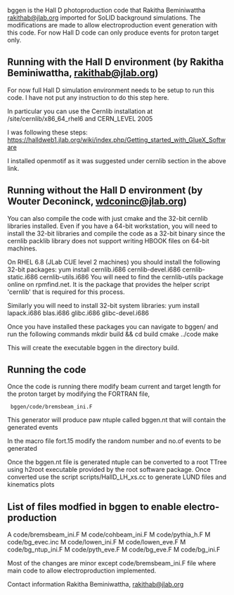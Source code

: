 bggen is the Hall D photoproduction code that Rakitha Beminiwattha <rakithab@jlab.org> imported for 
SoLID background simulations. The modifications are made to allow electroproduction event generation 
with this code. For now Hall D code can only produce events for proton target only.

## Running with the Hall D environment (by Rakitha Beminiwattha, rakithab@jlab.org)
For now full Hall D simulation environment needs to be setup to run this code. I have not put any 
instruction to do this step here.

In particular you can use the Cernlib installation at /site/cernlib/x86_64_rhel6 and CERN_LEVEL 2005

I was following these steps:
https://halldweb1.jlab.org/wiki/index.php/Getting_started_with_GlueX_Software

I installed openmotif as it was suggested under cernlib section in the above link.

## Running without the Hall D environment (by Wouter Deconinck, wdconinc@jlab.org)
You can also compile the code with just cmake and the 32-bit cernlib libraries installed. Even if you
have a 64-bit workstation, you will need to install the 32-bit libraries and compile the code as a
32-bit binary since the cernlib packlib library does not support writing HBOOK files on 64-bit machines.

On RHEL 6.8 (JLab CUE level 2 machines) you should install the following 32-bit packages:
  yum install cernlib.i686 cernlib-devel.i686 cernlib-static.i686 cernlib-utils.i686
You will need to find the cernlib-utils package online on rpmfind.net. It is the package that provides
the helper script 'cernlib' that is required for this process.

Similarly you will need to install 32-bit system libraries:
  yum install lapack.i686 blas.i686 glibc.i686 glibc-devel.i686

Once you have installed these packages you can navigate to bggen/ and run the following commands
  mkdir build && cd build
  cmake ../code
  make

This will create the executable bggen in the directory build.


## Running the code
Once the code is running there modify beam current and target length for the proton target by 
modifying the FORTRAN file,

     bggen/code/bremsbeam_ini.F

This generator will produce paw ntuple called bggen.nt that will contain the generated events

In the macro file fort.15 modify the random number and no.of events to be generated 

Once the bggen.nt file is generated ntuple can be converted to a root TTree using h2root executable 
provided by the root software package. Once converted use the script scripts/HallD_LH_xs.cc to 
generate LUND files and kinematics plots


## List of files modfied in bggen to enable electro-production


A       code/bremsbeam_ini.F
M       code/cohbeam_ini.F
M       code/pythia_h.F
M       code/bg_evec.inc
M       code/lowen_ini.F
M       code/lowen_eve.F
M       code/bg_ntup_ini.F
M       code/pyth_eve.F
M       code/bg_eve.F
M       code/bg_ini.F


Most of the changes are minor except code/bremsbeam_ini.F file where main code to allow electroproduction implemented.

Contact information Rakitha Beminiwattha, rakithab@jlab.org
